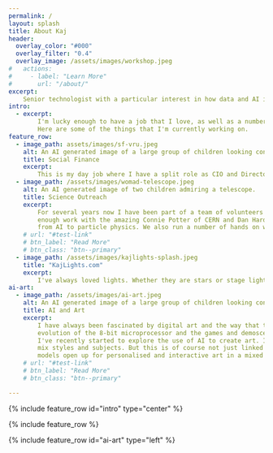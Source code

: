 ```yaml
---
permalink: /
layout: splash
title: About Kaj
header:
  overlay_color: "#000"
  overlay_filter: "0.4"
  overlay_image: /assets/images/workshop.jpeg
#   actions:
#     - label: "Learn More"
#       url: "/about/"
excerpt: 
    Senior technologist with a particular interest in how data and AI is used to empower vulnerable groups and individuals. I have a background in astrophysics, data science and software development.
intro: 
  - excerpt: 
        I'm lucky enough to have a job that I love, as well as a number of other projects that I'm passionate about.
        Here are some of the things that I'm currently working on.
feature_row:
  - image_path: assets/images/sf-vru.jpeg
    alt: An AI generated image of a large group of children looking conserned and pensive.
    title: Social Finance
    excerpt: 
        This is my day job where I have a split role as CIO and Director in the Data and Digital team. I lead the development of our data and digital strategy and oversee the delivery of our data and digital products. I also lead the development of our data science and AI capabilities. My CIO role is focused on ensuring that our technology and data infrastructure is fit for purpose and supports our business needs, as well as ensuring that we are compliant with relevant regulations.
  - image_path: /assets/images/womad-telescope.jpeg
    alt: An AI generated image of two children admiring a telescope.
    title: Science Outreach
    excerpt: 
        For several years now I have been part of a team of volunteers that support a science outreach event at festivals such as the WOMAD festival in the UK, and the colours of Ostrava festival in the Czech Republic. There I'm lucky
        enough work with the amazing Connie Potter of CERN and Dan Hardiker of Devoxx4Kids as well as a number of other academics and volunteers. We run a number of talks and workshops for children and adults covering a range of topics
        from AI to particle physics. We also run a number of hands on workshops.
    # url: "#test-link"
    # btn_label: "Read More"
    # btn_class: "btn--primary"
  - image_path: /assets/images/kajlights-splash.jpeg
    title: "KajLights.com"
    excerpt: 
        I've always loved lights. Whether they are stars or stage lights. My dad was a lighting designer at the Central Theatre in Oslo, and I grew up around stage lights. I've always been fascinated by the way that light can be used to create a sense of space and atmosphere. One of my very first electronic projects was using the Z80PIO expansion chip with the ZX Spectrum to directly drive a set of LEDs for the Christmas Tree. Lately I've fallen in love with addressable LEDs and the Rasbperry Pico and all the fun things that you can do with them.
ai-art:
  - image_path: /assets/images/ai-art.jpeg
    alt: An AI generated image of a large group of children looking conserned and pensive.
    title: AI and Art
    excerpt: 
        I have always been fascinated by digital art and the way that technology can be used to create art. With the
        evolution of the 8-bit microprocessor and the games and demoscenes in the 80s and 90s, I was hooked.
        I've recently started to explore the use of AI to create art. I'm particularly interested in the use of GANs to
        mix styles and subjects. But this is of course not just linked to visual art, and the new generations of generative
        models open up for personalised and interactive art in a mixed medium.
    # url: "#test-link"
    # btn_label: "Read More"
    # btn_class: "btn--primary"

---
```



{% include feature_row id="intro" type="center" %}

{% include feature_row %}

{% include feature_row id="ai-art" type="left" %}
